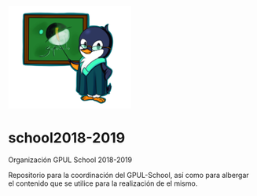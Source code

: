 <img src="images/Pingu_gpul_PIZARRA.png" width="250" height="208" margin-left="50%">

# school2018-2019
Organización GPUL School 2018-2019

Repositorio para la coordinación del GPUL-School, así como para albergar el contenido que se utilice para la realización de el mismo.
